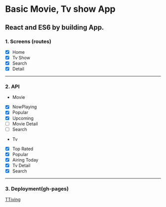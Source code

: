 # Basic Movie, Tv show App

## React and ES6 by building App.

### 1. Screens (routes)
- [x] Home
- [x] Tv Show
- [x] Search
- [x] Detail 
---
### 2. API
- Movie
- [x] NowPlaying
- [x] Popular 
- [x] Upcoming 
- [ ] Movie Detail
- [ ] Search 

- Tv
- [x] Top Rated
- [x] Popular
- [x] Airing Today
- [x] Tv Detail
- [x] Search
___
### 3. Deployment(gh-pages)

[TTiving](https://catball9603.github.io/basicMovieApp "buildPages")


